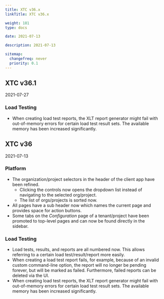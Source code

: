 ```yaml
---
title: XTC v36.x
linkTitle: XTC v36.x

weight: 181
type: docs

date: 2021-07-13

description: 2021-07-13

sitemap:
  changefreq: never
  priority: 0.1
---
```


## XTC v36.1

2021-07-27

### Load Testing

- When creating load test reports, the XLT report generator might fail with out-of-memory errors for certain load test result sets. The available memory has been increased significantly.

## XTC v36

2021-07-13

### Platform

- The organization/project selectors in the header of the client app have been refined.
    - Clicking the controls now opens the dropdown list instead of navigating to the selected org/project.
    - The list of orgs/projects is sorted now.
- All pages have a sub header now which names the current page and provides space for action buttons.
- Some tabs on the _Configuration_ page of a tenant/project have been promoted to top-level pages and can now be found directly in the sidebar.

### Load Testing

- Load tests, results, and reports are all numbered now. This allows referring to a certain load test/result/report more easily.
- When creating a load test report fails, for example, because of an invalid custom command-line option, the report will no longer be pending forever, but will be marked as failed. Furthermore, failed reports can be deleted via the UI.
- When creating load test reports, the XLT report generator might fail with out-of-memory errors for certain load test result sets. The available memory has been increased significantly.
